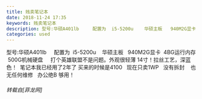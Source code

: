 ```yaml
---
title: 贱卖笔记本
date: 2018-11-24 17:35
keywords: 贱卖笔记本
description: 型号:华硕A401lb     配置为  i5-5200u    华硕主板   940M2G显卡  4BG运行内存   500G机械硬盘     打个英雄联盟不是问题。外观很轻薄 14寸！拉丝工艺，深蓝色！  笔记本我已经用了2年了 买来的时候是4100   现在只卖1WP   没有拆封    也无任何维修   办公绝B 够用！
categories: used
---
```

<td class="t_f" id="postmessage_2345997">

型号:华硕A401lb     配置为  i5-5200u    华硕主板   940M2G显卡  4BG运行内存   500G机械硬盘     打个英雄联盟不是问题。外观很轻薄 14寸！拉丝工艺，深蓝色！  笔记本我已经用了2年了 买来的时候是4100   现在只卖1WP   没有拆封    也无任何维修   办公绝B 够用！</td>
###### 转载自[菲龙网]